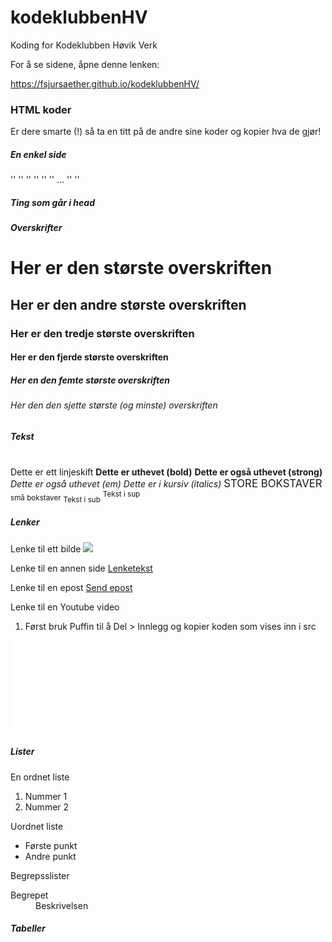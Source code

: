 # kodeklubbenHV
Koding for Kodeklubben Høvik Verk

For å se sidene, åpne denne lenken:

https://fsjursaether.github.io/kodeklubbenHV/

### HTML koder
Er dere smarte (!) så ta en titt på de andre sine koder og kopier hva de gjør!

##### En enkel side
'<!DOCTYPE html>'
'<html>'
  '<head>'
  '<title>'Tittel på siden'</title>'
  '</head>'
  '<body>'
  ...
  '</body>'
'</html>'

##### Ting som går i head
<meta name="..." content="...." />
<style type="text/css">...</style>
<link rel="stylesheet" type="text/css" href="..." />
<script type="text/javascript">Javascript kode</script>
<link rel="shortcut icon" type="image/x-icon" href="..." />

##### Overskrifter
  <h1>Her er den største overskriften</h1>
  <h2>Her er den andre største overskriften</h2>
  <h3>Her er den tredje største overskriften</h3>
  <h4>Her er den fjerde største overskriften</h4>
  <h5>Her en den femte største overskriften</h5>
  <h6>Her den den sjette største (og minste) overskriften</h6>

##### Tekst
  <br /> Dette er ett linjeskift
  <b>Dette er uthevet (bold)</b>
  <strong>Dette er også uthevet (strong)</strong>
  <em>Dette er også uthevet (em)</em>
  <i>Dette er i kursiv (italics)</i>
  <big>STORE BOKSTAVER</big>
  <small>små bokstaver</small>
  <sub>Tekst i sub</sub>
  <sup>Tekst i sup</sup>

##### Lenker
Lenke til ett bilde
<img src="...." width="..." height="..." />

Lenke til en annen side
<a href="...">Lenketekst</a>

Lenke til en epost
<a href="mailto:epost@example.com?Subject=Heisann" target="_top">Send epost</a>

Lenke til en Youtube video
1. Først bruk Puffin til å Del > Innlegg og kopier koden som vises inn i src
<iframe width="..." height="..." src="..." frameborder="0" allowfullscreen></iframe>

##### Lister
En ordnet liste
<ol>
  <li>Nummer 1</li>
  <li>Nummer 2</li>
</ol>

Uordnet liste
<ul>
  <li>Første punkt</li>
  <li>Andre punkt</li>
</ul>

Begrepsslister
<dl>
  <dt>Begrepet</dt>
  <dd>Beskrivelsen</dd>
</dl>

##### Tabeller
